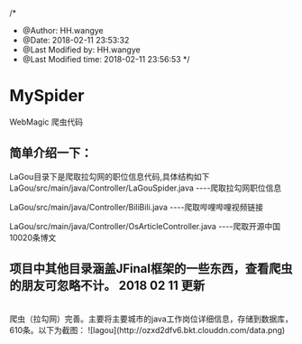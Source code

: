 /*
 * @Author: HH.wangye 
 * @Date: 2018-02-11 23:53:32 
 * @Last Modified by: HH.wangye
 * @Last Modified time: 2018-02-11 23:56:53
 */

# MySpider
WebMagic 爬虫代码

## 简单介绍一下：

LaGou目录下是爬取拉勾网的职位信息代码,具体结构如下
<br>
LaGou/src/main/java/Controller/LaGouSpider.java ----爬取拉勾网职位信息

LaGou/src/main/java/Controller/BiliBili.java
----爬取哔哩哔哩视频链接

LaGou/src/main/java/Controller/OsArticleController.java ----爬取开源中国10020条博文

项目中其他目录涵盖JFinal框架的一些东西，查看爬虫的朋友可忽略不计。
2018 02 11 更新
----------------------------------------

<br/>
爬虫（拉勾网）完善。主要将主要城市的java工作岗位详细信息，存储到数据库，610条。以下为截图：
![lagou](http://ozxd2dfv6.bkt.clouddn.com/data.png)


